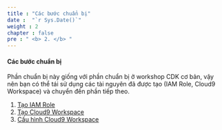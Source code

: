 ```yaml
---
title : "Các bước chuẩn bị"
date :  "`r Sys.Date()`" 
weight : 2
chapter : false
pre : " <b> 2. </b> "
---
```


#### Các bước chuẩn bị

Phần chuẩn bị này giống với phần chuẩn bị ở workshop CDK cơ bản, vậy nên bạn có thể tái sử dụng các tài nguyên đã được tạo (IAM Role, Cloud9 Workspace) và chuyển đến phần tiếp theo.

1. [ Tạo IAM Role ](2.1-createiamrole/)
2. [ Tạo Cloud9 Workspace ](2.2-createworkspace/)
3. [ Cấu hình Cloud9 Workspace ](2.3-setupcloud9/)